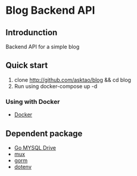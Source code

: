 # Blog Backend API

## Introdunction
Backend API for a simple blog

## Quick start

1. clone http://github.com/asktao/blog && cd blog
2. Run using docker-compose up -d





### Using with Docker
* [Docker](https://www.docker.com)



## Dependent package
* [Go MYSQL Drive](github.com/go-sql-driver/mysql)
* [mux](github.com/gorilla/mux)
* [gorm](https://github.com/jinzhu/gorm)
* [dotenv](https://github.com/joho/godotenv)
